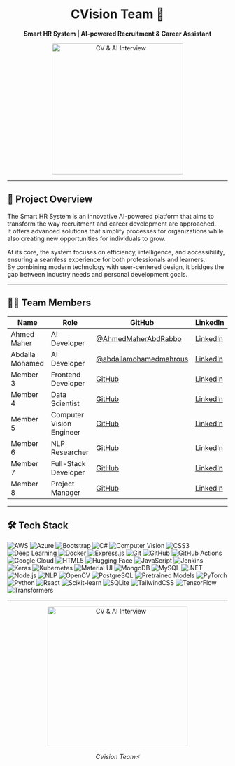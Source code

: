 <h1 align="center">CVision Team 🚀</h1>
<p align="center">
  <strong>Smart HR System | AI-powered Recruitment & Career Assistant</strong>
</p>

<p align="center">
  <img src="https://media.giphy.com/media/v1.Y2lkPTc5MGI3NjExaWR3aTdnMzZmc2k5c3pyZDU0NnQ3bjNiNXgzNnc2ZWQ4bDgyeXNodyZlcD12MV9naWZzX3NlYXJjaCZjdD1n/HsgjWtY85LhXmcSFtZ/giphy.gif" width="300" alt="CV & AI Interview">
</p>

---

## 🌟 Project Overview
The Smart HR System is an innovative AI-powered platform that aims to transform the way recruitment and career development are approached.  
It offers advanced solutions that simplify processes for organizations while also creating new opportunities for individuals to grow.  

At its core, the system focuses on efficiency, intelligence, and accessibility, ensuring a seamless experience for both professionals and learners.  
By combining modern technology with user-centered design, it bridges the gap between industry needs and personal development goals.

---

## 👨‍💻 Team Members

| Name | Role | GitHub | LinkedIn |
|------|------|--------|----------|
| Ahmed Maher | AI Developer | [@AhmedMaherAbdRabbo](https://github.com/AhmedMaherAbdRabbo) | [LinkedIn](https://www.linkedin.com/in/ahmed-maherr/) |
| Abdalla Mohamed | AI Developer | [@abdallamohamedmahrous](https://github.com/abdallamohamedmahrous) | [LinkedIn](https://www.linkedin.com/in/abdalla-mohamed-0193662b1/) |
| Member 3 | Frontend Developer | [GitHub](#) | [LinkedIn](#) |
| Member 4 | Data Scientist | [GitHub](#) | [LinkedIn](#) |
| Member 5 | Computer Vision Engineer | [GitHub](#) | [LinkedIn](#) |
| Member 6 | NLP Researcher | [GitHub](#) | [LinkedIn](#) |
| Member 7 | Full-Stack Developer | [GitHub](#) | [LinkedIn](#) |
| Member 8 | Project Manager | [GitHub](#) | [LinkedIn](#) |


---
## 🛠 Tech Stack

![AWS](https://img.shields.io/badge/AWS-FF9900?style=for-the-badge&logo=amazon-aws&logoColor=white) 
![Azure](https://img.shields.io/badge/Azure-0078D4?style=for-the-badge&logo=microsoft-azure&logoColor=white) 
![Bootstrap](https://img.shields.io/badge/Bootstrap-563D7C?style=for-the-badge&logo=bootstrap&logoColor=white) 
![C#](https://img.shields.io/badge/C%23-239120?style=for-the-badge&logo=c-sharp&logoColor=white) 
![Computer Vision](https://img.shields.io/badge/Computer_Vision-2980B9?style=for-the-badge&logo=opencv&logoColor=white) 
![CSS3](https://img.shields.io/badge/CSS3-1572B6?style=for-the-badge&logo=css3&logoColor=white) 
![Deep Learning](https://img.shields.io/badge/Deep_Learning-8E44AD?style=for-the-badge&logo=deeplearning.ai&logoColor=white) 
![Docker](https://img.shields.io/badge/Docker-2496ED?style=for-the-badge&logo=docker&logoColor=white) 
![Express.js](https://img.shields.io/badge/Express.js-000000?style=for-the-badge&logo=express&logoColor=white) 
![Git](https://img.shields.io/badge/Git-F05032?style=for-the-badge&logo=git&logoColor=white) 
![GitHub](https://img.shields.io/badge/GitHub-181717?style=for-the-badge&logo=github&logoColor=white) 
![GitHub Actions](https://img.shields.io/badge/GitHub_Actions-2088FF?style=for-the-badge&logo=github-actions&logoColor=white) 
![Google Cloud](https://img.shields.io/badge/Google_Cloud-4285F4?style=for-the-badge&logo=google-cloud&logoColor=white) 
![HTML5](https://img.shields.io/badge/HTML5-E34F26?style=for-the-badge&logo=html5&logoColor=white) 
![Hugging Face](https://img.shields.io/badge/HuggingFace-FFD21E?style=for-the-badge&logo=huggingface&logoColor=black) 
![JavaScript](https://img.shields.io/badge/JavaScript-F7DF1E?style=for-the-badge&logo=javascript&logoColor=black) 
![Jenkins](https://img.shields.io/badge/Jenkins-D24939?style=for-the-badge&logo=jenkins&logoColor=white) 
![Keras](https://img.shields.io/badge/Keras-D00000?style=for-the-badge&logo=keras&logoColor=white) 
![Kubernetes](https://img.shields.io/badge/Kubernetes-326CE5?style=for-the-badge&logo=kubernetes&logoColor=white) 
![Material UI](https://img.shields.io/badge/Material_UI-007FFF?style=for-the-badge&logo=mui&logoColor=white) 
![MongoDB](https://img.shields.io/badge/MongoDB-47A248?style=for-the-badge&logo=mongodb&logoColor=white) 
![MySQL](https://img.shields.io/badge/MySQL-4479A1?style=for-the-badge&logo=mysql&logoColor=white) 
![.NET](https://img.shields.io/badge/.NET-512BD4?style=for-the-badge&logo=dotnet&logoColor=white) 
![Node.js](https://img.shields.io/badge/Node.js-43853D?style=for-the-badge&logo=node.js&logoColor=white) 
![NLP](https://img.shields.io/badge/NLP-FF6F61?style=for-the-badge&logo=databricks&logoColor=white) 
![OpenCV](https://img.shields.io/badge/OpenCV-27338e?style=for-the-badge&logo=opencv&logoColor=white) 
![PostgreSQL](https://img.shields.io/badge/PostgreSQL-336791?style=for-the-badge&logo=postgresql&logoColor=white) 
![Pretrained Models](https://img.shields.io/badge/Pretrained_Models-16A085?style=for-the-badge&logo=github&logoColor=white) 
![PyTorch](https://img.shields.io/badge/PyTorch-EE4C2C?style=for-the-badge&logo=pytorch&logoColor=white) 
![Python](https://img.shields.io/badge/Python-3776AB?style=for-the-badge&logo=python&logoColor=white) 
![React](https://img.shields.io/badge/React-20232A?style=for-the-badge&logo=react&logoColor=61DAFB) 
![Scikit-learn](https://img.shields.io/badge/Scikit_learn-F7931E?style=for-the-badge&logo=scikit-learn&logoColor=white) 
![SQLite](https://img.shields.io/badge/SQLite-07405E?style=for-the-badge&logo=sqlite&logoColor=white) 
![TailwindCSS](https://img.shields.io/badge/Tailwind_CSS-38B2AC?style=for-the-badge&logo=tailwind-css&logoColor=white) 
![TensorFlow](https://img.shields.io/badge/TensorFlow-FF6F00?style=for-the-badge&logo=tensorflow&logoColor=white) 
![Transformers](https://img.shields.io/badge/Transformers-FF9E0F?style=for-the-badge&logo=transformers&logoColor=white) 

---

<p align="center">
  <img src="https://media.giphy.com/media/v1.Y2lkPTc5MGI3NjExaWR3aTdnMzZmc2k5c3pyZDU0NnQ3bjNiNXgzNnc2ZWQ4bDgyeXNodyZlcD12MV9naWZzX3NlYXJjaCZjdD1n/LMh7cCPinmjCYBkMxG/giphy.gif" width="320" alt="CV & AI Interview">
</p>

<p align="center">
  <em> CVision Team⚡</em>
</p>
